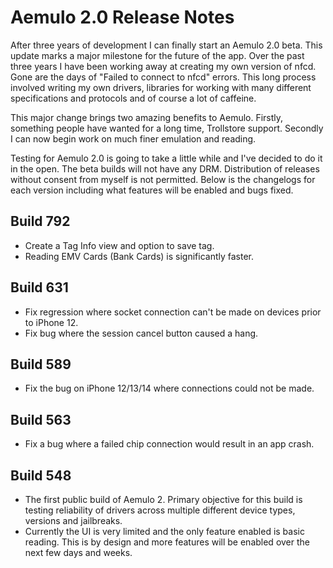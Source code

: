 # Aemulo 2.0 Release Notes

After three years of development I can finally start an Aemulo 2.0 beta. This update marks a major milestone for the future of the app. Over the past three years I have been working away at creating my own version of nfcd. Gone are the days of "Failed to connect to nfcd" errors. This long process involved writing my own drivers, libraries for working with many different specifications and protocols and of course a lot of caffeine. 

This major change brings two amazing benefits to Aemulo. Firstly, something people have wanted for a long time, Trollstore support. Secondly I can now begin work on much finer emulation and reading. 

Testing for Aemulo 2.0 is going to take a little while and I've decided to do it in the open. The beta builds will not have any DRM. Distribution of releases without consent from myself is not permitted. Below is the changelogs for each version including what features will be enabled and bugs fixed.


## Build 792
- Create a Tag Info view and option to save tag.
- Reading EMV Cards (Bank Cards) is significantly faster.

## Build 631
- Fix regression where socket connection can't be made on devices prior to iPhone 12.
- Fix bug where the session cancel button caused a hang.

## Build 589
- Fix the bug on iPhone 12/13/14 where connections could not be made.

## Build 563
- Fix a bug where a failed chip connection would result in an app crash.

## Build 548
- The first public build of Aemulo 2. Primary objective for this build is testing reliability of drivers across multiple different device types, versions and jailbreaks.
- Currently the UI is very limited and the only feature enabled is basic reading. This is by design and more features will be enabled over the next few days and weeks.
